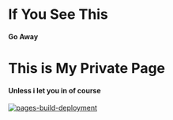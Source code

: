 # If You See This
#### Go Away
# This is My Private Page
#### Unless i let you in of course
[![pages-build-deployment](https://github.com/s1rdev10us/s1rdev10us.github.io/actions/workflows/pages/pages-build-deployment/badge.svg)](https://github.com/s1rdev10us/s1rdev10us.github.io/actions/workflows/pages/pages-build-deployment)

